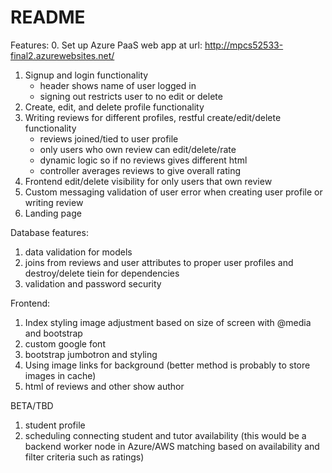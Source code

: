 # README

Features:
0. Set up Azure PaaS web app at url: http://mpcs52533-final2.azurewebsites.net/ 
1. Signup and login functionality
    - header shows name of user logged in
    - signing out restricts user to no edit or delete
2. Create, edit, and delete profile functionality
3. Writing reviews for different profiles, restful create/edit/delete functionality 
    - reviews joined/tied to user profile
    - only users who own review can edit/delete/rate
    - dynamic logic so if no reviews gives different html
    - controller averages reviews to give overall rating
4. Frontend edit/delete visibility for only users that own review
5. Custom messaging validation of user error when creating user profile or writing review
6. Landing page

Database features:
1. data validation for models
2. joins from reviews and user attributes to proper user profiles and destroy/delete tiein for dependencies
3. validation and password security


Frontend:
1. Index styling image adjustment based on size of screen with @media and bootstrap
2. custom google font
3. bootstrap jumbotron and styling
4. Using image links for background (better method is probably to store images in cache)
5. html of reviews and other show author

BETA/TBD
1. student profile
2. scheduling connecting student and tutor availability (this would be a backend worker node in Azure/AWS matching based on availability and filter criteria such as ratings)